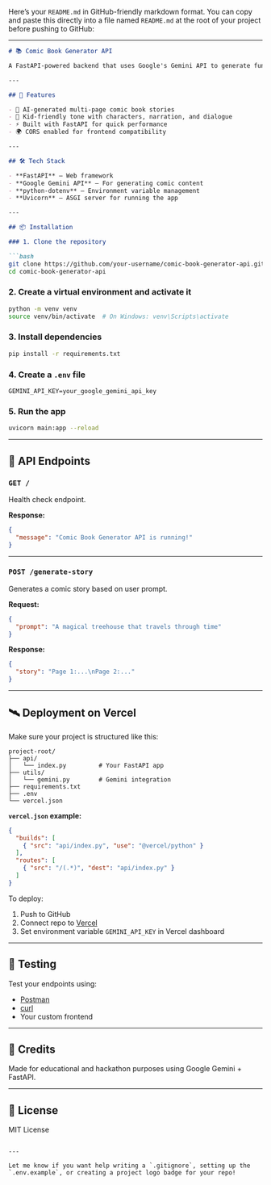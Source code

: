 Here’s your `README.md` in GitHub-friendly markdown format. You can copy and paste this directly into a file named `README.md` at the root of your project before pushing to GitHub:

---

```markdown
# 📚 Comic Book Generator API

A FastAPI-powered backend that uses Google's Gemini API to generate fun, kid-friendly comic book stories from user prompts.

---

## 🚀 Features

- 🔮 AI-generated multi-page comic book stories
- 🧒 Kid-friendly tone with characters, narration, and dialogue
- ⚡ Built with FastAPI for quick performance
- 🌍 CORS enabled for frontend compatibility

---

## 🛠️ Tech Stack

- **FastAPI** – Web framework
- **Google Gemini API** – For generating comic content
- **python-dotenv** – Environment variable management
- **Uvicorn** – ASGI server for running the app

---

## 📦 Installation

### 1. Clone the repository

```bash
git clone https://github.com/your-username/comic-book-generator-api.git
cd comic-book-generator-api
```

### 2. Create a virtual environment and activate it

```bash
python -m venv venv
source venv/bin/activate  # On Windows: venv\Scripts\activate
```

### 3. Install dependencies

```bash
pip install -r requirements.txt
```

### 4. Create a `.env` file

```env
GEMINI_API_KEY=your_google_gemini_api_key
```

### 5. Run the app

```bash
uvicorn main:app --reload
```

---

## 📡 API Endpoints

### `GET /`

Health check endpoint.

**Response:**

```json
{
  "message": "Comic Book Generator API is running!"
}
```

---

### `POST /generate-story`

Generates a comic story based on user prompt.

**Request:**

```json
{
  "prompt": "A magical treehouse that travels through time"
}
```

**Response:**

```json
{
  "story": "Page 1:...\nPage 2:..."
}
```

---

## 🛰 Deployment on Vercel

Make sure your project is structured like this:

```
project-root/
├── api/
│   └── index.py         # Your FastAPI app
├── utils/
│   └── gemini.py        # Gemini integration
├── requirements.txt
├── .env
└── vercel.json
```

**`vercel.json` example:**

```json
{
  "builds": [
    { "src": "api/index.py", "use": "@vercel/python" }
  ],
  "routes": [
    { "src": "/(.*)", "dest": "api/index.py" }
  ]
}
```

To deploy:
1. Push to GitHub
2. Connect repo to [Vercel](https://vercel.com/)
3. Set environment variable `GEMINI_API_KEY` in Vercel dashboard

---

## 🧪 Testing

Test your endpoints using:

- [Postman](https://www.postman.com/)
- [curl](https://curl.se/)
- Your custom frontend

---

## 👏 Credits

Made for educational and hackathon purposes using Google Gemini + FastAPI.

---

## 📄 License

MIT License
```

---

Let me know if you want help writing a `.gitignore`, setting up the `.env.example`, or creating a project logo badge for your repo!
